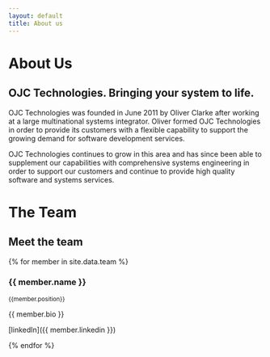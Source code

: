```yaml
---
layout: default
title: About us
---
```


# About Us

## OJC Technologies. Bringing your system to life.

OJC Technologies was founded in June 2011 by Oliver Clarke after working at a large multinational systems integrator. Oliver formed OJC Technologies in order to provide its customers with a flexible capability to support the growing demand for software development services.

OJC Technologies continues to grow in this area and has since been able to supplement our capabilities with comprehensive systems engineering in order to support our customers and continue to provide high quality software and systems services.

# The Team

## Meet the team

{% for member in site.data.team %}

### {{ member.name }}
<small>{{member.position}}</small>

{{ member.bio }}

[linkedIn]({{ member.linkedin }})


{% endfor %}
